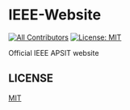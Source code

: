 # IEEE-Website

<!-- ALL-CONTRIBUTORS-BADGE:START - Do not remove or modify this section -->
[![All Contributors](https://img.shields.io/badge/all_contributors-13-orange.svg?style=flat-square)](#contributors)
[![License: MIT](https://img.shields.io/badge/License-MIT-yellow.svg)](https://opensource.org/licenses/MIT)
<!-- ALL-CONTRIBUTORS-BADGE:END -->


Official IEEE APSIT website



## LICENSE

[MIT](LICENSE)
